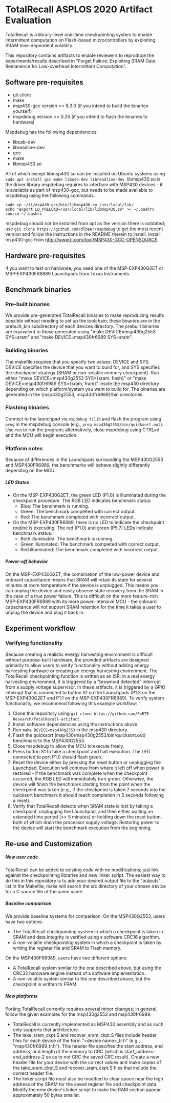 # TotalRecall ASPLOS 2020 Artifact Evaluation
TotalRecall is a library-level one-time checkpointing system to enable intermittent computation
on Flash-based microcontrollers by exploiting SRAM time-dependent volatility.

This repository contains artifacts to enable reviewers to reproduce the experiments/results described
in "Forget Failure: Exploiting SRAM Data Remanence for Low-overhead Intermittent Computation".

## Software pre-requisites
- git client
- make
- msp430-gcc version >= 8.3.0 (if you intend to build the binaries yourself)
- mspdebug version >= 0.25 (if you intend to flash the binaries to hardware)

Mspdebug has the following dependencies:
- libusb-dev
- libreadline-dev
- gcc
- make
- libmsp430.so

All of which except libmsp430.so can be installed on Ubuntu systems using `sudo apt install gcc make libusb-dev libreadline-dev`.
libmsp430.so is the driver library mspdebug requires to interface with MSP430 devices - it is available as part of msp430-gcc, but needs to be made available to mspdebug using the following commands.
```
sudo cp ~/ti/msp430-gcc/bin/libmsp430.so /usr/local/lib/
echo "export LD_PRELOAD=/usr/local/lib/libmsp430.so" >> ~/.bashrc
source ~/.bashrc
```
mspdebug should _not_ be installed from apt as the version there is outdated; use `git clone https://github.com/dlbeer/mspdebug` to get the most recent version and follow the instructions in the README therein to install.
Install msp430-gcc from http://www.ti.com/tool/MSP430-GCC-OPENSOURCE.

## Hardware pre-requisites
If you want to test on hardware, you need one of the MSP-EXP430G2ET or MSP-EXP430FR6989 Launchpads
from Texas Instruments.

## Benchmark binaries

### Pre-built binaries
We provide pre-generated TotalRecall binaries to make reproducing results possible without needing to set up the toolchain;
these binaries are in the prebuilt\_bin subdirectory of each devices directory.
The prebuilt binaries are equivalent to those generated using "make DEVICE=msp430g2553 SYS=sram" and "make DEVICE=msp430fr6989 SYS=sram".

### Building binaries
The makefile requires that you specify two values: DEVICE and SYS.
DEVICE specifies the device that you want to build for, and SYS specifies the checkpoint strategy (SRAM or non-volatile memory checkpoint).
Run either "make DEVICE=msp430g2553 SYS={sram, flash}" or "make DEVICE=msp430fr6989 SYS={sram, fram}" inside the msp430 directory
depending on which platform/system you want to build for. The binaries are generated in the
{msp430g2553, msp430fr6989}/bin directories.

### Flashing binaries
Connect to the launchpad via `mspdebug tilib` and flash the program using `prog` in the mspdebug console
(e.g., `prog msp430g2553/bin/quicksort.out`). Use `run` to run the program; alternatively, close mspdebug using
CTRL+d and the MCU will begin execution.

### Platform notes
Because of differences in the Launchpads surrounding the MSP430G2553 and MSP430FR6989, the benchmarks will behave slightly differently depending on the MCU.

##### LED States
- On the MSP-EXP430G2ET, the green LED (P1.0) is illuminated during the checkpoint procedure. The RGB LED indicates benchmark status:
  - Blue: The benchmark is running.
  - Green: The benchmark completed with correct output.
  - Red: The benchmark completed with incorrect output.
- On the MSP-EXP430FR6989, there is no LED to indicate the checkpoint routine is executing. The red (P1.0) and green (P9.7) LEDs indicate benchmark status:
  - Both illuminated: The benchmark is running.
  - Green illuminated: The benchmark completed with correct output.
  - Red illuminated: The benchmark completed with incorrect output.

##### Power-off behavior
On the MSP-EXP430G2ET, the combination of the low-power device and onboard capacitance means that SRAM will retain its state for several minutes at room temperature if the device is unplugged.
This means you can unplug the device and easily observe state recovery from the SRAM in the case of a true power failure.
This is difficult on the more feature-rich MSP-EXP430FR6989 with its more power-intensive MCU - the onboard capacitance will not support SRAM retention for the time it takes a user to unplug the device and plug it back in.

## Experiment workflow

### Verifying functionality
Because creating a realistic energy harvesting environment is difficult without purpose-built hardware, the provided artifacts are designed primarily to allow users to verify functionality without adding energy harvesting hardware or creating an energy harvesting environment.
The TotalRecall checkpointing function is written as an ISR; in a real energy harvesting environment, it is triggered
by a "brownout detected" interrupt from a supply voltage supervisor. In these artifacts, it is triggered by a GPIO
interrupt that is connected to button S1 on the Launchpads (P1.3 on the MSP-EXP430G2ET and P1.1 on the MSP-EXP430FR6989).
To verify system functionality, we recommend following this example workflow:
1. Clone this repository using `git clone https://github.com/FoRTE-Research/TotalRecall-artifact`.
2. Install software dependencies using the instructions above.
3. Run `make DEVICE=msp430g2553` in the msp430 directory.
4. Flash the quicksort (msp430/msp430g2553/bin/quicksort.out) benchmark to the MSP430G2553.
5. Close mspdebug to allow the MCU to execute freely.
6. Press button S1 to take a checkpoint and halt execution. The LED connected to port P1.0 should flash green.
7. Reset the device either by pressing the reset button or unplugging the Launchpad. Execution will continue from where it left off when power is restored - if the benchmark was complete when the checkpoint occurred, the RGB LED will immediately turn green. Otherwise, the device will finish the benchmark starting from the point when the checkpoint was taken (e.g., if the checkpoint is taken 7 seconds into the quicksort benchmark it should reach completion in 3 seconds following a reset).
8. Verify that TotalRecall detects when SRAM state is lost by taking a checkpoint, unplugging the Launchpad, and then either waiting an extended time period (>= 5 minutes) or holding down the reset button, both of which drain the processor supply voltage. Restoring power to the device will start the benchmark execution from the beginning.

## Re-use and Customization
##### New user code
TotalRecall can be added to existing code with no modifications; just link against the checkpointing libraries and new linker script.
The easiest way to do this in this repository is to add your desired output file to the "outputs" list in the Makefile; make will search the src directory of your chosen device for a C source file of the same name.
##### Baseline comparison
We provide baseline systems for comparison.
On the MSP430G2553, users have two options:
- The TotalRecall checkpointing system in which a checkpoint is taken in SRAM and data integrity is verified using a software CRC16 algorithm.
- A non-volatile checkpointing system in which a checkpoint is taken by writing the register file and SRAM to Flash memory.

On the MSP430FR6989, users have two different options:
- A TotalRecall system similar to the one described above, but using the CRC32 hardware engine instead of a software implementation.
- A non-volatile system similar to the one described above, but the checkpoint is written to FRAM.
##### New platforms
Porting TotalRecall currently requires several minor changes; in general, follow the given examples for the msp430g2553 and msp430fr6989.
- TotalRecall is currently implemented as MSP430 assembly and as such only supports that architecture.
- The take_sram_ckpt.S and recover_sram_ckpt.S files include header files for each device of the form "\<device name\>\_tr.h" (e.g., "msp430fr6989_tr.h"). This header file specifies the start address, end address, and length of the memory to CRC (which is start_address-end_address-2 so as to not CRC the saved CRC result). Create a new header file for your device with the correct values and make copies of the take_sram_ckpt.S and recover_sram_ckpt.S files that include the correct header file.
- The linker script file must also be modified to clear space near the high address of the SRAM for the saved register file and checkpoint data. Modify the new device's linker script to make the RAM section appear approximately 50 bytes smaller.
